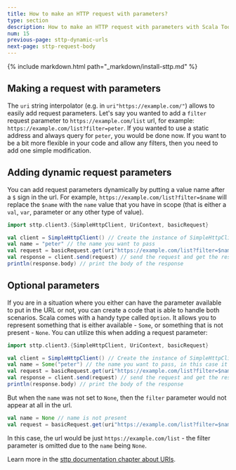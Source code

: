 ```yaml
---
title: How to make an HTTP request with parameters?
type: section
description: How to make an HTTP request with parameters with Scala Toolkit.
num: 15
previous-page: sttp-dynamic-urls
next-page: sttp-request-body
---
```


{% include markdown.html path="_markdown/install-sttp.md" %}

## Making a request with parameters
The `uri` string interpolator (e.g. in `uri"https://example.com/"`) allows to easily add request parameters. Let's say you wanted to add a `filter` request parameter to `https://example.com/list` url, for example: `https://example.com/list?filter=peter`. If you wanted to use a static address and always query for `peter`, you would be done now. If you want to be a bit more flexible in your code and allow any filters, then you need to add one simple modification. 

## Adding dynamic request parameters
You can add request parameters dynamically by putting a value name after a `$` sign in the url. For example, `https://example.com/list?filter=$name` will replace the `$name` with the `name` value that you have in scope (that is either a `val`, `var`, parameter or any other type of value).

```scala
import sttp.client3.{SimpleHttpClient, UriContext, basicRequest}

val client = SimpleHttpClient() // Create the instance of SimpleHttpClient
val name = "peter" // the name you want to pass
val request = basicRequest.get(uri"https://example.com/list?filter=$name") // Construct get request to the service - https://example.com/list?filter=peter
val response = client.send(request) // send the request and get the response
println(response.body) // print the body of the response
```

## Optional parameters
If you are in a situation where you either can have the parameter available to put in the URL or not, you can create a code that is able to handle both scenarios. Scala comes with a handy type called `Option`. It allows you to represent something that is either available - `Some`, or something that is not present - `None`. You can utilize this when adding a request parameter:
```scala
import sttp.client3.{SimpleHttpClient, UriContext, basicRequest}

val client = SimpleHttpClient() // Create the instance of SimpleHttpClient
val name = Some("peter") // the name you want to pass, in this case it is present and set to "peter"
val request = basicRequest.get(uri"https://example.com/list?filter=$name") // Construct get request to the service - https://example.com/list?filter=peter
val response = client.send(request) // send the request and get the response
println(response.body) // print the body of the response
```
But when the `name` was not set to `None`, then the `filter` parameter would not appear at all in the url.
```scala
val name = None // name is not present
val request = basicRequest.get(uri"https://example.com/list?filter=$name") // Construct get request to the service - https://example.com/list
```
In this case, the url would be just `https://example.com/list` - the filter parameter is omitted due to the `name` being `None`.

Learn more in the [sttp documentation chapter about URIs](https://sttp.softwaremill.com/en/latest/model/uri.html).